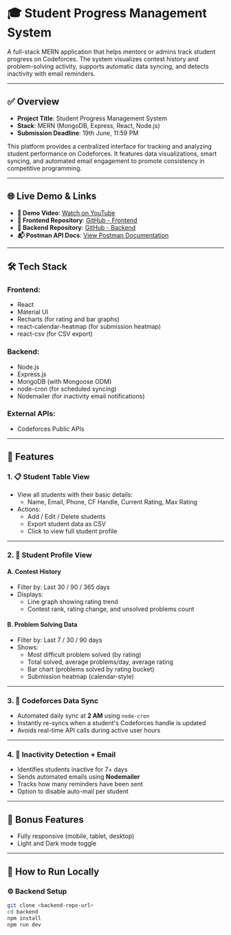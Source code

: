 # 🎓 Student Progress Management System

A full-stack MERN application that helps mentors or admins track student progress on Codeforces. The system visualizes contest history and problem-solving activity, supports automatic data syncing, and detects inactivity with email reminders.

---

## ✅ Overview

- **Project Title**: Student Progress Management System  
- **Stack**: MERN (MongoDB, Express, React, Node.js)  
- **Submission Deadline**: 19th June, 11:59 PM  

This platform provides a centralized interface for tracking and analyzing student performance on Codeforces. It features data visualizations, smart syncing, and automated email engagement to promote consistency in competitive programming.

---

## 🌐 Live Demo & Links

- **🎥 Demo Video**: [Watch on YouTube](https://youtu.be/T9QmAkiQn2Y?feature=shared)  
- **🔗 Frontend Repository**: [GitHub - Frontend](https://github.com/Agrahariabhishek22/Codeforces-Student-Management-System-Frontend)  
- **🔗 Backend Repository**: [GitHub - Backend](https://github.com/Agrahariabhishek22/Codeforces-Student-Management-System-Frontend)  
- **📬 Postman API Docs**: [View Postman Documentation](https://documenter.getpostman.com/view/36767454/2sB2x9kr31)

---

## 🛠 Tech Stack

### Frontend:
- React
- Material UI
- Recharts (for rating and bar graphs)
- react-calendar-heatmap (for submission heatmap)
- react-csv (for CSV export)

### Backend:
- Node.js
- Express.js
- MongoDB (with Mongoose ODM)
- node-cron (for scheduled syncing)
- Nodemailer (for inactivity email notifications)

### External APIs:
- Codeforces Public APIs

---

## 🚀 Features

### 1. 📋 Student Table View
- View all students with their basic details:
  - Name, Email, Phone, CF Handle, Current Rating, Max Rating
- Actions:
  - Add / Edit / Delete students
  - Export student data as CSV
  - Click to view full student profile

---

### 2. 👤 Student Profile View

#### A. Contest History
- Filter by: Last 30 / 90 / 365 days
- Displays:
  - Line graph showing rating trend
  - Contest rank, rating change, and unsolved problems count

#### B. Problem Solving Data
- Filter by: Last 7 / 30 / 90 days
- Shows:
  - Most difficult problem solved (by rating)
  - Total solved, average problems/day, average rating
  - Bar chart (problems solved by rating bucket)
  - Submission heatmap (calendar-style)

---

### 3. 🔁 Codeforces Data Sync
- Automated daily sync at **2 AM** using `node-cron`
- Instantly re-syncs when a student's Codeforces handle is updated
- Avoids real-time API calls during active user hours

---

### 4. 📧 Inactivity Detection + Email
- Identifies students inactive for 7+ days
- Sends automated emails using **Nodemailer**
- Tracks how many reminders have been sent
- Option to disable auto-mail per student

---

## 🎨 Bonus Features
- Fully responsive (mobile, tablet, desktop)
- Light and Dark mode toggle

---

## 🏁 How to Run Locally

### ⚙️ Backend Setup
```bash
git clone <backend-repo-url>
cd backend
npm install
npm run dev
